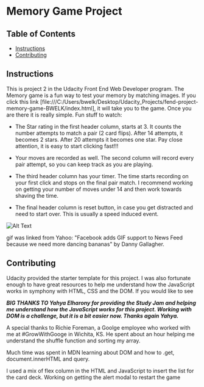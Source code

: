 # Memory Game Project

## Table of Contents

* [Instructions](#instructions)
* [Contributing](#contributing)

## Instructions

This is project 2 in the Udacity Front End Web Developer program. The Memory game is a fun way to test your memory by matching images. If you click this link [file:///C:/Users/bwelk/Desktop/Udacity_Projects/fend-project-memory-game-BWELK/index.html], it will take you to the game. Once you are there it is really simple.
Fun stuff to watch:
- The Star rating in the first header column, starts at 3. It counts the number attempts to match a pair (2 card flips). After 14 attempts, it becomes 2 stars. After 20 attempts it becomes one star. Pay close attention, it is easy to start clicking fast!!!

- Your moves are recorded as well. The second column will record every pair attempt, so you can keep track as you are playing.

- The third header column has your timer. The time starts recording on your first click and stops on the final pair match. I recommend working on getting your number of moves under 14 and then work towards shaving the time.

- The final header column is reset button, in case you get distracted and need to start over. This is usually a speed induced event.

 ![Alt Text](https://s.yimg.com/ny/api/res/1.2/DLBfN5cUNe0Yg6kum4XEGQ--/YXBwaWQ9aGlnaGxhbmRlcjtzbT0xO3c9ODAw/http://media.zenfs.com/en-US/homerun/cnet.cbs.com/270adfc46edab01e0e2fc453ac2598f8=250x250)

 
 gif was linked from Yahoo: "Facebook adds GIF support to News Feed because we need more dancing bananas" by Danny Gallagher.

## Contributing
Udacity provided the starter template for this project. I was also fortunate enough to have great resources to help me understand how the JavaScript works in symphony with HTML, CSS and the DOM. If you would like to see

***BIG THANKS TO Yahya Elharony for providing the Study Jam and helping me understand how the JavaScript works for this project. Working with DOM is a challenge, but it is a bit easier now. Thanks again Yahya.***

A special thanks to Richie Foreman, a Goolge employee who worked with me at #GrowWithGooge in Wichita, KS. He spent about an hour helping me understand the shuffle function and sorting my array.

Much time was spent in MDN learning about DOM and how to .get, document.innerHTML and query.

I used a mix of flex column in the HTML and JavaScript to insert the list for the card deck. Working on getting the alert modal to restart the game

